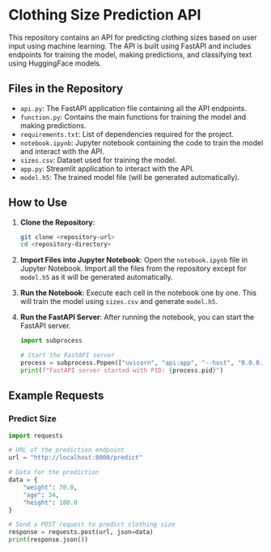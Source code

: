 # Clothing Size Prediction API

This repository contains an API for predicting clothing sizes based on user input using machine learning. The API is built using FastAPI and includes endpoints for training the model, making predictions, and classifying text using HuggingFace models.

## Files in the Repository

- `api.py`: The FastAPI application file containing all the API endpoints.
- `function.py`: Contains the main functions for training the model and making predictions.
- `requirements.txt`: List of dependencies required for the project.
- `notebook.ipynb`: Jupyter notebook containing the code to train the model and interact with the API.
- `sizes.csv`: Dataset used for training the model.
- `app.py`: Streamlit application to interact with the API.
- `model.h5`: The trained model file (will be generated automatically).

## How to Use

1. **Clone the Repository**:
    ```sh
    git clone <repository-url>
    cd <repository-directory>
    ```

2. **Import Files into Jupyter Notebook**:
    Open the `notebook.ipynb` file in Jupyter Notebook. Import all the files from the repository except for `model.h5` as it will be generated automatically.

3. **Run the Notebook**:
    Execute each cell in the notebook one by one. This will train the model using `sizes.csv` and generate `model.h5`.

4. **Run the FastAPI Server**:
    After running the notebook, you can start the FastAPI server.
    ```python
    import subprocess

    # Start the FastAPI server
    process = subprocess.Popen(["uvicorn", "api:app", "--host", "0.0.0.0", "--port", "8000", "--reload"])
    print(f"FastAPI server started with PID: {process.pid}")
    ```

## Example Requests

### Predict Size

```python
import requests

# URL of the prediction endpoint
url = "http://localhost:8000/predict"

# Data for the prediction
data = {
    "weight": 70.0,
    "age": 34,
    "height": 180.0
}

# Send a POST request to predict clothing size
response = requests.post(url, json=data)
print(response.json())
```
